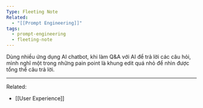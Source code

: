 ```yaml
---
Type: Fleeting Note
Related:
  - "[[Prompt Engineering]]"
tags:
  - prompt-engineering
  - fleeting-note
---
```

Dùng nhiều ứng dụng AI chatbot, khi làm Q&A với AI để trả lời các câu hỏi, mình nghĩ một trong những pain point là khung edit quá nhỏ để nhìn được tổng thể câu trả lời.

---
Related:
- [[User Experience]]